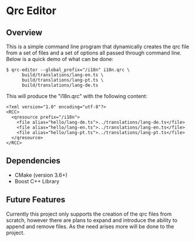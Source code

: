 # Qrc Editor

Overview
--------

This is a simple command line program that dynamically creates the qrc file
from a set of files and a set of options all passed through command line. Below
is a quick demo of what can be done:

	$ qrc-editor --global_prefix="/i18n" i18n.qrc \
	      build/translations/lang-en.ts \
	      build/translations/lang-pt.ts \
	      build/translations/lang-de.ts

This will produce the "i18n.qrc" with the following content:

	<?xml version="1.0" encoding="utf-8"?>
	<RCC>
	  <qresource prefix="/i18n">
	    <file alias="hello/lang-de.ts">../translations/lang-de.ts</file>
	    <file alias="hello/lang-en.ts">../translations/lang-en.ts</file>
	    <file alias="hello/lang-pt.ts">../translations/lang-pt.ts</file>
	  </qresource>
	</RCC>

Dependencies
------------

* CMake (version 3.6+)
* Boost C++ Library

Future Features
---------------

Currently this project only supports the creation of the qrc files from
scratch, however there are plans to expand and introduce the ability to append
and remove files. As the need arises more will be done to the project.
